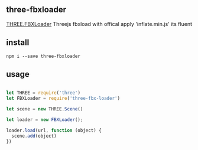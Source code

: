 ## three-fbxloader

[THREE.FBXLoader](https://threejs.org/examples/js/loaders/FBXLoader.js) Threejs fbxload with offical apply 'inflate.min.js' its fluent

## install

`npm i --save three-fbxloader`

## usage

```js

let THREE = require('three')
let FBXLoader = require('three-fbx-loader')

let scene = new THREE.Scene()

let loader = new FBXLoader();

loader.load(url, function (object) {
  scene.add(object)
})

```